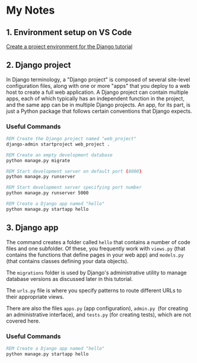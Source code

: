 # My Notes

## 1. Environment setup on VS Code
[Create a project environment for the Django tutorial](https://code.visualstudio.com/docs/python/tutorial-django#_create-a-project-environment-for-the-django-tutorial)


## 2. Django project
In Django terminology, a "Django project" is composed of several site-level configuration files, along with one or more "apps" that you deploy to a web host to create a full web application. A Django project can contain multiple apps, each of which typically has an independent function in the project, and the same app can be in multiple Django projects. An app, for its part, is just a Python package that follows certain conventions that Django expects.

### Useful Commands
```bat
REM Create the Django project named "web_project"
django-admin startproject web_project .

REM Create an empty development database
python manage.py migrate

REM Start development server on default port (8000)
python manage.py runserver

REM Start development server specifying port number
python manage.py runserver 5000

REM Create a Django app named "hello"
python manage.py startapp hello
```

## 3. Django app
The command creates a folder called `hello` that contains a number of code files and one subfolder. Of these, you frequently work with `views.py` (that contains the functions that define pages in your web app) and `models.py` (that contains classes defining your data objects).

The `migrations` folder is used by Django's administrative utility to manage database versions as discussed later in this tutorial.

The `urls.py` file is where you specify patterns to route different URLs to their appropriate views.

There are also the files `apps.py` (app configuration), `admin.py `(for creating an administrative interface), and `tests.py` (for creating tests), which are not covered here.


### Useful Commands
```bat
REM Create a Django app named "hello"
python manage.py startapp hello
```